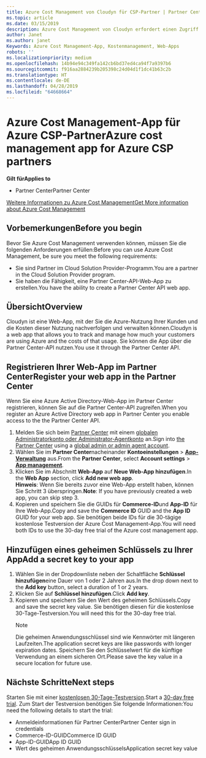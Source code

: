 ```yaml
---
title: Azure Cost Management von Cloudyn für CSP-Partner | Partner Center
ms.topic: article
ms.date: 03/15/2019
description: Azure Cost Management von Cloudyn erfordert einen Zugriff über die Partner Center-API.
author: Janet
ms.author: janet
Keywords: Azure Cost Management-App, Kostenmanagement, Web-Apps
robots: ''
ms.localizationpriority: medium
ms.openlocfilehash: 14b94e94c349fa142cb6bd37ed4ca94f7a9397b6
ms.sourcegitcommit: f916aa2884239b205398c24d04d1f1dc41b63c2b
ms.translationtype: HT
ms.contentlocale: de-DE
ms.lasthandoff: 04/28/2019
ms.locfileid: "64668664"
---
```

# <a name="azure-cost-management-app-for-azure-csp-partners"></a><span data-ttu-id="286d5-104">Azure Cost Management-App für Azure CSP-Partner</span><span class="sxs-lookup"><span data-stu-id="286d5-104">Azure cost management app for Azure CSP partners</span></span>  

<span data-ttu-id="286d5-105">**Gilt für**</span><span class="sxs-lookup"><span data-stu-id="286d5-105">**Applies to**</span></span>

-  <span data-ttu-id="286d5-106">Partner Center</span><span class="sxs-lookup"><span data-stu-id="286d5-106">Partner Center</span></span>

[<span data-ttu-id="286d5-107">Weitere Informationen zu Azure Cost Management</span><span class="sxs-lookup"><span data-stu-id="286d5-107">Get More information about Azure Cost Management</span></span>](https://go.microsoft.com/fwlink/p/?linkid=857893)

## <a name="before-you-begin"></a><span data-ttu-id="286d5-108">Vorbemerkungen</span><span class="sxs-lookup"><span data-stu-id="286d5-108">Before you begin</span></span>
<span data-ttu-id="286d5-109">Bevor Sie Azure Cost Management verwenden können, müssen Sie die folgenden Anforderungen erfüllen:</span><span class="sxs-lookup"><span data-stu-id="286d5-109">Before you can use Azure Cost Management, be sure you meet the following requirements:</span></span>

- <span data-ttu-id="286d5-110">Sie sind Partner im Cloud Solution Provider-Programm.</span><span class="sxs-lookup"><span data-stu-id="286d5-110">You are a partner in the Cloud Solution Provider program.</span></span>
- <span data-ttu-id="286d5-111">Sie haben die Fähigkeit, eine Partner Center-API-Web-App zu erstellen.</span><span class="sxs-lookup"><span data-stu-id="286d5-111">You have the ability to create a Partner Center API web app.</span></span>

## <a name="overview"></a><span data-ttu-id="286d5-112">Übersicht</span><span class="sxs-lookup"><span data-stu-id="286d5-112">Overview</span></span>

<span data-ttu-id="286d5-113">Cloudyn ist eine Web-App, mit der Sie die Azure-Nutzung Ihrer Kunden und die Kosten dieser Nutzung nachverfolgen und verwalten können.</span><span class="sxs-lookup"><span data-stu-id="286d5-113">Cloudyn is a web app that allows you to track and manage how much your customers are using Azure and the costs of that usage.</span></span> <span data-ttu-id="286d5-114">Sie können die App über die Partner Center-API nutzen.</span><span class="sxs-lookup"><span data-stu-id="286d5-114">You use it through the Partner Center API.</span></span>

## <a name="register-your-web-app-in-the-partner-center"></a><span data-ttu-id="286d5-115">Registrieren Ihrer Web-App im Partner Center</span><span class="sxs-lookup"><span data-stu-id="286d5-115">Register your web app in the Partner Center</span></span>
<span data-ttu-id="286d5-116">Wenn Sie eine Azure Active Directory-Web-App im Partner Center registrieren, können Sie auf die Partner Center-API zugreifen.</span><span class="sxs-lookup"><span data-stu-id="286d5-116">When you register an Azure Active Directory web app in Partner Center you enable access to the the Partner Center API.</span></span> 
1.  <span data-ttu-id="286d5-117">Melden Sie sich beim [Partner Center](https://partnercenter.microsoft.com/en-us/pcv/dashboard/overview) mit einem [globalen Administratorkonto oder Administrator-Agentkonto](create-user-accounts-and-set-permissions.md) an.</span><span class="sxs-lookup"><span data-stu-id="286d5-117">Sign into [the Partner Center](https://partnercenter.microsoft.com/en-us/pcv/dashboard/overview) using a [global admin or admin agent account](create-user-accounts-and-set-permissions.md).</span></span>
2.  <span data-ttu-id="286d5-118">Wählen Sie im **Partner Center**nacheinander **Kontoeinstellungen** &gt; **[App-Verwaltung](https://partnercenter.microsoft.com/en-us/pcv/apiintegration/appmanagement)** aus.</span><span class="sxs-lookup"><span data-stu-id="286d5-118">From the **Partner Center**, select **Account settings** &gt; **[App management](https://partnercenter.microsoft.com/en-us/pcv/apiintegration/appmanagement)**.</span></span>
3.  <span data-ttu-id="286d5-119">Klicken Sie im Abschnitt **Web-App** auf **Neue Web-App hinzufügen**.</span><span class="sxs-lookup"><span data-stu-id="286d5-119">In the **Web App** section, click **Add new web app**.</span></span>
<br> <span data-ttu-id="286d5-120">**Hinweis**: Wenn Sie bereits zuvor eine Web-App erstellt haben, können Sie Schritt 3 überspringen.</span><span class="sxs-lookup"><span data-stu-id="286d5-120">**Note**: If you have previously created a web app, you can skip step 3.</span></span>
4.  <span data-ttu-id="286d5-121">Kopieren und speichern Sie die GUIDs für **Commerce-ID**und **App-ID** für Ihre Web-App.</span><span class="sxs-lookup"><span data-stu-id="286d5-121">Copy and save the **Commerce ID** GUID and the **App ID** GUID for your web app.</span></span> <span data-ttu-id="286d5-122">Sie benötigen beide IDs für die 30-tägige kostenlose Testversion der Azure Cost Management-App.</span><span class="sxs-lookup"><span data-stu-id="286d5-122">You will need both IDs to use the 30-day free trial of the Azure cost management app.</span></span>

## <a name="add-a-secret-key-to-your-app"></a><span data-ttu-id="286d5-123">Hinzufügen eines geheimen Schlüssels zu Ihrer App</span><span class="sxs-lookup"><span data-stu-id="286d5-123">Add a secret key to your app</span></span>
1. <span data-ttu-id="286d5-124">Wählen Sie in der Dropdownliste neben der Schaltfläche **Schlüssel hinzufügen**eine Dauer von 1 oder 2 Jahren aus.</span><span class="sxs-lookup"><span data-stu-id="286d5-124">In the drop down next to the **Add key** button, select a duration of 1 or 2 years.</span></span>
2. <span data-ttu-id="286d5-125">Klicken Sie auf **Schlüssel hinzufügen**.</span><span class="sxs-lookup"><span data-stu-id="286d5-125">Click **Add key**.</span></span> 
3. <span data-ttu-id="286d5-126">Kopieren und speichern Sie den Wert des geheimen Schlüssels.</span><span class="sxs-lookup"><span data-stu-id="286d5-126">Copy and save the secret key value.</span></span> <span data-ttu-id="286d5-127">Sie benötigen diesen für die kostenlose 30-Tage-Testversion.</span><span class="sxs-lookup"><span data-stu-id="286d5-127">You will need this for the 30-day free trial.</span></span><br>
   > [!NOTE]  
   > <span data-ttu-id="286d5-128">Die geheimen Anwendungsschlüssel sind wie Kennwörter mit längeren Laufzeiten.</span><span class="sxs-lookup"><span data-stu-id="286d5-128">The application secret keys are like passwords with longer expiration dates.</span></span> <span data-ttu-id="286d5-129">Speichern Sie den Schlüsselwert für die künftige Verwendung an einem sicheren Ort.</span><span class="sxs-lookup"><span data-stu-id="286d5-129">Please save the key value in a secure location for future use.</span></span>

## <a name="next-steps"></a><span data-ttu-id="286d5-130">Nächste Schritte</span><span class="sxs-lookup"><span data-stu-id="286d5-130">Next steps</span></span>
<span data-ttu-id="286d5-131">Starten Sie mit einer [kostenlosen 30-Tage-Testversion](https://go.microsoft.com/fwlink/?linkid=857895).</span><span class="sxs-lookup"><span data-stu-id="286d5-131">Start a [30-day free trial](https://go.microsoft.com/fwlink/?linkid=857895).</span></span>
<span data-ttu-id="286d5-132">Zum Start der Testversion benötigen Sie folgende Informationen:</span><span class="sxs-lookup"><span data-stu-id="286d5-132">You need the following details to start the trial:</span></span>
- <span data-ttu-id="286d5-133">Anmeldeinformationen für Partner Center</span><span class="sxs-lookup"><span data-stu-id="286d5-133">Partner Center sign in credentials</span></span>
- <span data-ttu-id="286d5-134">Commerce-ID-GUID</span><span class="sxs-lookup"><span data-stu-id="286d5-134">Commerce ID GUID</span></span>
- <span data-ttu-id="286d5-135">App-ID-GUID</span><span class="sxs-lookup"><span data-stu-id="286d5-135">App ID GUID</span></span>
- <span data-ttu-id="286d5-136">Wert des geheimen Anwendungsschlüssels</span><span class="sxs-lookup"><span data-stu-id="286d5-136">Application secret key value</span></span>
